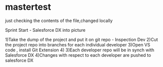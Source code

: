 # mastertest
just checking the contents of the file,changed locally
 
 Sprint Start  - Salesforce DX into picture

 1)Take the dump of the project and put it on git repo - Inspection Dev 
 2)Cut the project repo into branches for each individual developer
 3)Open VS code , install Git Extension
 4)
 3)Each developer repo will be in synch with Salesforce DX
 4)Changes with respect to each developer are pushed to salesforce DX
